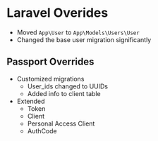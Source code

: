 # Laravel Overides

-   Moved `App\User` to `App\Models\Users\User`
-   Changed the base user migration significantly

## Passport Overrides

-   Customized migrations
    -   User_ids changed to UUIDs
    -   Added info to client table
-   Extended
    -   Token
    -   Client
    -   Personal Access Client
    -   AuthCode
